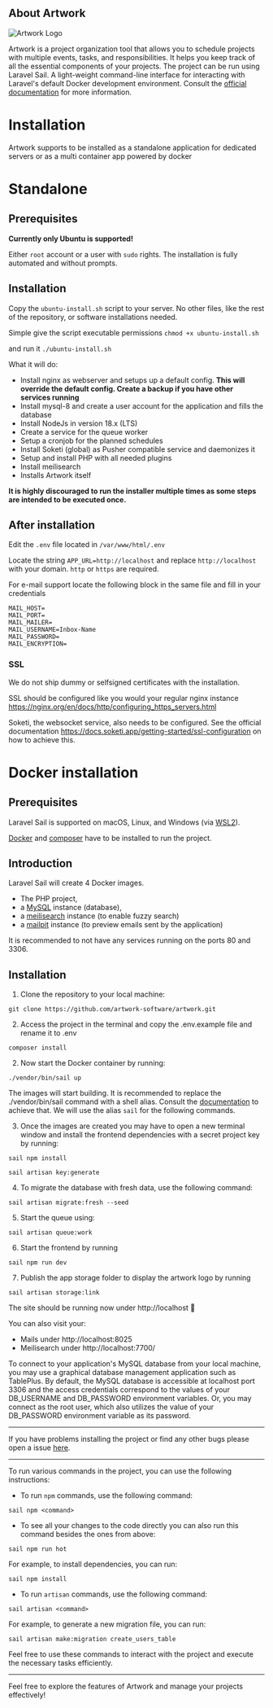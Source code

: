 ## About Artwork

![Artwork Logo](https://artwork.software/wp-content/uploads/2023/05/artwork-logo.svg)

Artwork is a project organization tool that allows you to schedule projects with multiple events, tasks, and responsibilities. It helps you keep track of all the essential components of your projects. The project can be run using Laravel Sail. A light-weight command-line interface for interacting with Laravel's default Docker development environment.
Consult the [official documentation](https://laravel.com/docs/10.x/sail) for more information.

# Installation

Artwork supports to be installed as a standalone application for dedicated servers or as a multi container app powered by docker

# Standalone

## Prerequisites

**Currently only Ubuntu is supported!**

Either `root` account or a user with `sudo` rights. The installation is fully automated and without prompts.

## Installation

Copy the ``ubuntu-install.sh`` script to your server. No other files, like the rest of the repository, or software installations needed.

Simple give the script executable permissions ``chmod +x ubuntu-install.sh``

and run it ``./ubuntu-install.sh`` 

What it will do:
- Install nginx as webserver and setups up a default config. **This will override the default config. Create a backup if you have other services running**
- Install mysql-8 and create a user account for the application and fills the database
- Install NodeJs in version 18.x (LTS) 
- Create a service for the queue worker
- Setup a cronjob for the planned schedules
- Install Soketi (global) as Pusher compatible service and daemonizes it
- Setup and install PHP with all needed plugins
- Install meilisearch
- Installs Artwork itself

**It is highly discouraged to run the installer multiple times as some steps are intended to be executed once.**

## After installation

Edit the ``.env`` file located in `/var/www/html/.env`

Locate the string ``APP_URL=http://localhost`` and replace `http://localhost` with your domain. `http` or `https` are required.

For e-mail support locate the following block in the same file and fill in your credentials
````
MAIL_HOST=
MAIL_PORT=
MAIL_MAILER=
MAIL_USERNAME=Inbox-Name
MAIL_PASSWORD=
MAIL_ENCRYPTION=
````



### SSL
We do not ship dummy or selfsigned certificates with the installation.

SSL should be configured like you would your regular nginx instance https://nginx.org/en/docs/http/configuring_https_servers.html

Soketi, the websocket service, also needs to be configured. See the official documentation https://docs.soketi.app/getting-started/ssl-configuration on how to achieve this.

# Docker installation

## Prerequisites
Laravel Sail is supported on macOS, Linux, and Windows (via [WSL2](https://learn.microsoft.com/en-us/windows/wsl/about)).

[Docker](https://www.docker.com/) and [composer](https://getcomposer.org/) have to be installed to run the project.

## Introduction
Laravel Sail will create 4 Docker images. 
- The PHP project, 
- a [MySQL](https://www.mysql.com/de/) instance (database), 
- a [meilisearch](https://www.meilisearch.com/) instance (to enable fuzzy search)
- a [mailpit](https://github.com/axllent/mailpit) instance (to preview emails sent by the application)

It is recommended to not have any services running on the ports 80 and 3306.

## Installation

1. Clone the repository to your local machine:

```shell
git clone https://github.com/artwork-software/artwork.git
```
2. Access the project in the terminal and copy the .env.example file and rename it to .env

```shell
composer install
```

2. Now start the Docker container by running:

```shell
./vendor/bin/sail up
```

The images will start building. It is recommended to replace the ./vendor/bin/sail command with a shell alias. 
Consult the [documentation](https://laravel.com/docs/10.x/sail#configuring-a-shell-alias) to achieve that.
We will use the alias `sail` for the following commands.

3. Once the images are created you may have to open a new terminal window and install the frontend dependencies with a secret project key by running:

```shell
sail npm install
```

```shell
sail artisan key:generate
```

4. To migrate the database with fresh data, use the following command:

```shell
sail artisan migrate:fresh --seed
```
5. Start the queue using:

```shell
sail artisan queue:work
```

6. Start the frontend by running
   
```shell
sail npm run dev 
```
7. Publish the app storage folder to display the artwork logo by running
   
```shell
sail artisan storage:link
```

The site should be running now under http://localhost 🚀

You can also visit your:
- Mails under http://localhost:8025
- Meilisearch under http://localhost:7700/

To connect to your application's MySQL database from your local machine, you may use a graphical database management application such as TablePlus. By default, the MySQL database is accessible at localhost port 3306 and the access credentials correspond to the values of your DB_USERNAME and DB_PASSWORD environment variables. Or, you may connect as the root user, which also utilizes the value of your DB_PASSWORD environment variable as its password.

----------------

If you have problems installing the project or find any other bugs please open a issue [here](https://github.com/artwork-software/artwork/issues).

----------------


To run various commands in the project, you can use the following instructions:

- To run `npm` commands, use the following command:

```shell
sail npm <command>
```

- To see all your changes to the code directly you can also run this command besides the ones from above:

```shell
sail npm run hot
```

For example, to install dependencies, you can run:

```shell
sail npm install
```

- To run `artisan` commands, use the following command:

```shell
sail artisan <command>
```

For example, to generate a new migration file, you can run:

```shell
sail artisan make:migration create_users_table
```

Feel free to use these commands to interact with the project and execute the necessary tasks efficiently.

----------------

Feel free to explore the features of Artwork and manage your projects effectively!
